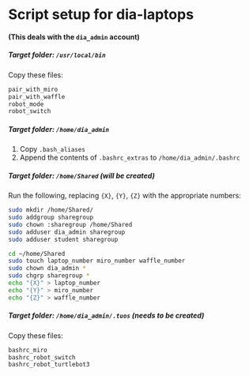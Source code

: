 # Script setup for dia-laptops
#### (This  deals with the `dia_admin` account)

##### Target folder: `/usr/local/bin`
Copy these files:
  ```bash
  pair_with_miro
  pair_with_waffle
  robot_mode
  robot_switch
  ```

##### Target folder: `/home/dia_admin`
1. Copy `.bash_aliases`
1. Append the contents of `.bashrc_extras` to `/home/dia_admin/.bashrc`

##### Target folder: `/home/Shared` (will be created)
Run the following, replacing `{X}`, `{Y}`, `{Z}` with the appropriate numbers:
```bash
sudo mkdir /home/Shared/
sudo addgroup sharegroup
sudo chown :sharegroup /home/Shared
sudo adduser dia_admin sharegroup
sudo adduser student sharegroup

cd ~/home/Shared
sudo touch laptop_number miro_number waffle_number
sudo chown dia_admin *
sudo chgrp sharegroup *
echo "{X}" > laptop_number
echo "{Y}" > miro_number
echo "{Z}" > waffle_number
```
##### Target folder: `/home/dia_admin/.tuos` (needs to be created)
Copy these files:
  ```bash
  bashrc_miro
  bashrc_robot_switch
  bashrc_robot_turtlebot3
  ```

